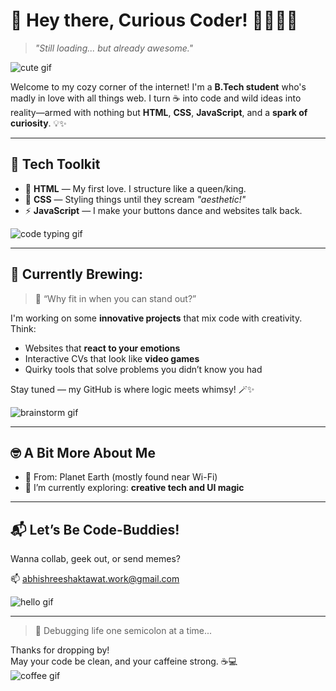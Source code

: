 # 🌟 Hey there, Curious Coder! 👩‍💻👨‍💻

> *"Still loading... but already awesome."*

![cute gif]([https://www.google.com/imgres?q=cute%20%20gif&imgurl=https%3A%2F%2Fwww.icegif.com%2Fwp-content%2Fuploads%2F2024%2F10%2Fcute-icegif-8.gif&imgrefurl=https%3A%2F%2Fwww.icegif.com%2Fcute-21%2F&docid=M_ZlVlD0u4S80M&tbnid=PgTue_yx0wv-xM&vet=12ahUKEwjGjafYqbKNAxVC1DgGHUmyNywQM3oECEUQAA..i&w=498&h=498&hcb=2&ved=2ahUKEwjGjafYqbKNAxVC1DgGHUmyNywQM3oECEUQAA](https://www.icegif.com/wp-content/uploads/2024/10/cute-icegif-8.gif))

Welcome to my cozy corner of the internet! I'm a **B.Tech student** who's madly in love with all things web. I turn ☕ into code and wild ideas into reality—armed with nothing but **HTML**, **CSS**, **JavaScript**, and a **spark of curiosity**. 💡✨

---

## 🔧 Tech Toolkit

- 🧁 **HTML** — My first love. I structure like a queen/king.
- 🎨 **CSS** — Styling things until they scream *"aesthetic!"*
- ⚡ **JavaScript** — I make your buttons dance and websites talk back.

![code typing gif](https://media.giphy.com/media/qgQUggAC3Pfv687qPC/giphy.gif)

---

## 🚀 Currently Brewing:

> 🧪 “Why fit in when you can stand out?”  

I'm working on some **innovative projects** that mix code with creativity. Think:  
- Websites that **react to your emotions**  
- Interactive CVs that look like **video games**  
- Quirky tools that solve problems you didn’t know you had  

Stay tuned — my GitHub is where logic meets whimsy! 🪄✨

![brainstorm gif](https://media.giphy.com/media/Ll2fajzk9DgaY/giphy.gif)

---

## 🤓 A Bit More About Me

- 📍 From: Planet Earth (mostly found near Wi-Fi)
- 🔭 I’m currently exploring: **creative tech and UI magic**

---

## 📬 Let’s Be Code-Buddies!

Wanna collab, geek out, or send memes?

📫 abhishreeshaktawat.work@gmail.com

![hello gif](https://media.giphy.com/media/ASd0Ukj0y3qMM/giphy.gif)

---

> 🐞 Debugging life one semicolon at a time...

Thanks for dropping by!  
May your code be clean, and your caffeine strong. ☕💻  
![coffee gif](https://media.giphy.com/media/l0MYt5jPR6QX5pnqM/giphy.gif)


<!--
**Saw-titan/Saw-titan** is a ✨ _special_ ✨ repository because its `README.md` (this file) appears on your GitHub profile.

Here are some ideas to get you started:

- 🔭 I’m currently working on ...
- 🌱 I’m currently learning ...
- 👯 I’m looking to collaborate on ...
- 🤔 I’m looking for help with ...
- 💬 Ask me about ...
- 📫 How to reach me: ...
- 😄 Pronouns: ...
- ⚡ Fun fact: ...
-->

